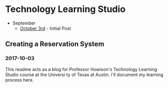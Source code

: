 # Technology Learning Studio

* September
	* [October 3rd](#2017-10-03) - Initial Post
 
## Creating a Reservation System

### 2017-10-03

This readme acts as a blog for Professor Howison's Technology Learning Studio course at the Universi ty of Texas at Austin. I'll document my learning process here.

